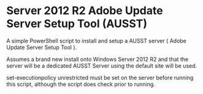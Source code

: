 # Server 2012 R2 Adobe Update Server Setup Tool (AUSST)

A simple PowerShell script to install and setup a AUSST server ( Adobe Update Server Setup Tool ). 

Assumes a brand new install onto Windows Server 2012 R2 and that the server will be a dedicated AUSST Server using the default site will be used. 

set-executionpolicy unrestricted must be set on the server before running this script, although the script does check prior to running.

